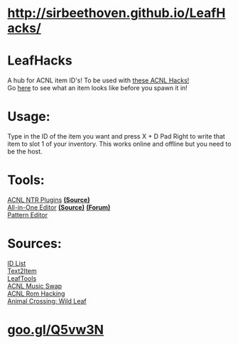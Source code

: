 # http://sirbeethoven.github.io/LeafHacks/
# LeafHacks
A hub for ACNL item ID's! To be used with [these ACNL Hacks!](https://gbatemp.net/threads/release-animal-crossing-new-leaf-multi-cheat-ntr-plugin.428522/)  
Go [here](http://moridb.com) to see what an item looks like before you spawn it in!  
# Usage:
Type in the ID of the item you want and press X + D Pad Right to write that item to slot 1 of your inventory. This works online and offline but you need to be the host.
# Tools:
[ACNL NTR Plugins](https://gbatemp.net/threads/release-animal-crossing-new-leaf-multi-cheat-ntr-plugin.428522/) [**(Source)**](https://github.com/RyDog199/ACNL-NTR-Cheats)  
[All-in-One Editor](http://usuaris.tinet.cat/mark/acnl_editor/) [**(Source)**](http://usuaris.tinet.cat/mark/acnl_editor/beta/js/acnl_editor.js) [**(Forum)**](https://gbatemp.net/threads/animal-crossing-new-leaf-save-editor.382965/)  
[Pattern Editor](http://www.thulinma.com/acnl/)
# Sources:
[ID List](https://github.com/kwsch/NLSE/blob/master/Resources/text/item_en.txt)  
[Text2Item](https://gbatemp.net/threads/release-animal-crossing-new-leaf-text2item-ntr-plugin.420529/)  
[LeafTools](https://gbatemp.net/threads/release-spider-leaftools-animal-crossing-new-leaf-spiderhax.383773/)  
[ACNL Music Swap](https://gbatemp.net/threads/wip-animal-crossing-new-leaf-music-swap.403386/)  
[ACNL Rom Hacking](https://gbatemp.net/threads/animal-crossing-new-leaf-rom-hacking.401093/)  
[Animal Crossing: Wild Leaf](https://gbatemp.net/threads/release-animal-crossing-wild-leaf.402337/)  
# [goo.gl/Q5vw3N](http://goo.gl/Q5vw3N)
